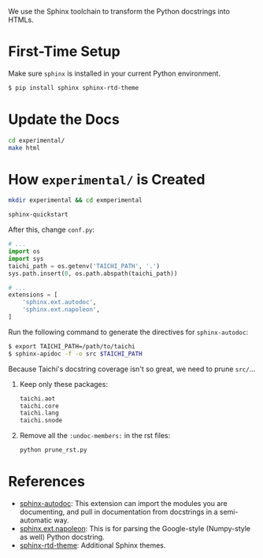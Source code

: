 We use the Sphinx toolchain to transform the Python docstrings into HTMLs.

# First-Time Setup

Make sure `sphinx` is installed in your current Python environment.

```sh
$ pip install sphinx sphinx-rtd-theme
```

# Update the Docs

```sh
cd experimental/
make html
```

# How `experimental/` is Created

```sh
mkdir experimental && cd exmperimental

sphinx-quickstart
```

After this, change `conf.py`:

```py
# ...
import os
import sys
taichi_path = os.getenv('TAICHI_PATH', '.')
sys.path.insert(0, os.path.abspath(taichi_path))

# ...
extensions = [
    'sphinx.ext.autodoc',
    'sphinx.ext.napoleon',
]
```

Run the following command to generate the directives for `sphinx-autodoc`:

```sh
$ export TAICHI_PATH=/path/to/taichi
$ sphinx-apidoc -f -o src $TAICHI_PATH
```

Because Taichi's docstring coverage isn't so great, we need to prune `src/`...

1. Keep only these packages:

    ```sh
    taichi.aot
    taichi.core
    taichi.lang
    taichi.snode
    ```

2. Remove all the `:undoc-members:` in the rst files:

    ```sh
    python prune_rst.py
    ```


# References

* [sphinx-autodoc](https://www.sphinx-doc.org/en/master/usage/extensions/autodoc.html): This extension can import the modules you are documenting, and pull in documentation from docstrings in a semi-automatic way.
* [sphinx.ext.napoleon](https://sphinxcontrib-napoleon.readthedocs.io/en/latest/index.html): This is for parsing the Google-style (Numpy-style as well) Python docstring.
* [sphinx-rtd-theme](https://sphinx-rtd-theme.readthedocs.io/en/stable/): Additional Sphinx themes.